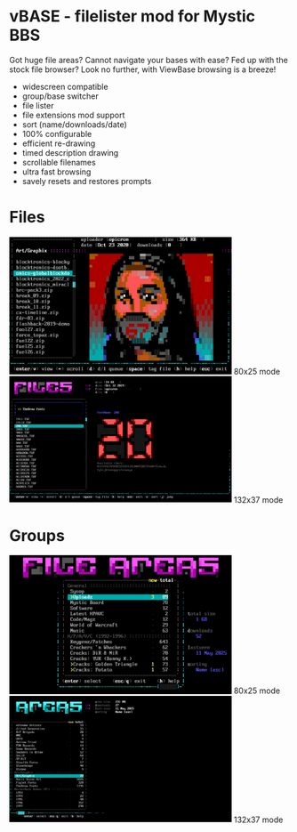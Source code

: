 # vBASE - filelister mod for Mystic BBS

Got huge file areas? Cannot navigate your bases with ease? Fed up with the stock file browser? Look no further, with ViewBase browsing is a breeze! 

* widescreen compatible
* group/base switcher
* file lister
* file extensions mod support
* sort (name/downloads/date)
* 100% configurable
* efficient re-drawing
* timed description drawing
* scrollable filenames
* ultra fast browsing
* savely resets and restores prompts

# Files

<img src="screenshot - files 80x25.png" alt="80x25" width="400"/>
80x25 mode

<img src="screenshot - files 132x37.png" alt="132x37" width="400"/>
132x37 mode

# Groups

<img src="screenshot - groups 80x25.png" alt="80x25" width="400"/>
80x25 mode

<img src="screenshot - groups 132x37.png" alt="132x37" width="400"/>
132x37 mode

